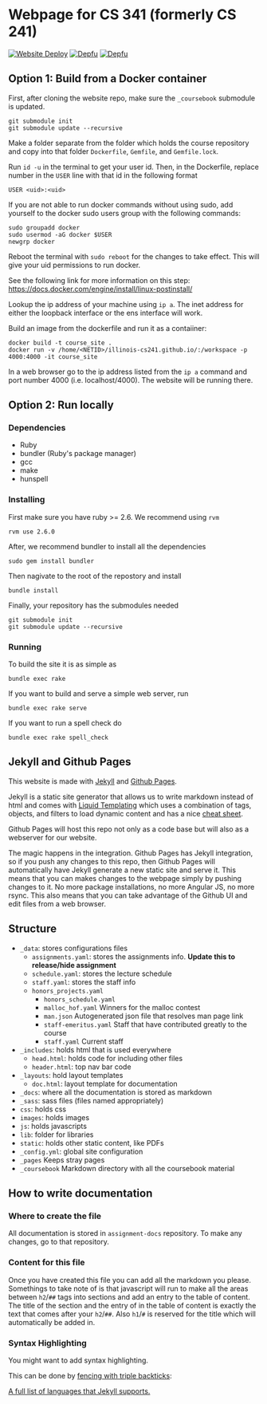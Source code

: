 # Webpage for CS 341 (formerly CS 241)

[![Website Deploy](https://github.com/illinois-cs241/illinois-cs241.github.io/actions/workflows/deploy.yaml/badge.svg?branch=develop)](https://github.com/illinois-cs241/illinois-cs241.github.io/actions/workflows/deploy.yaml)
[![Depfu](https://badges.depfu.com/badges/78ebc2831869c07b5ad540abdd03b457/status.svg)](https://depfu.com)
[![Depfu](https://badges.depfu.com/badges/78ebc2831869c07b5ad540abdd03b457/overview.svg)](https://depfu.com/github/illinois-cs241/illinois-cs241.github.io?project_id=6331)


## Option 1: Build from a Docker container

First, after cloning the website repo, make sure the `_coursebook` submodule is updated.

```
git submodule init
git submodule update --recursive
```

Make a folder separate from the folder which holds the course repository and copy into that folder `Dockerfile`, `Gemfile`, and `Gemfile.lock`.

Run `id -u` in the terminal to get your user id. Then, in the Dockerfile, replace number in the `USER` line with that id in the following format

```
USER <uid>:<uid>
```

If you are not able to run docker commands without using sudo, add yourself to the docker sudo users group with the following commands:

```
sudo groupadd docker
sudo usermod -aG docker $USER
newgrp docker
```

Reboot the terminal with `sudo reboot` for the changes to take effect. This will give your uid permissions to run docker.

See the following link for more information on this step: https://docs.docker.com/engine/install/linux-postinstall/

Lookup the ip address of your machine using `ip a`. The inet address for either the loopback interface or the ens interface will work. 

Build an image from the dockerfile and run it as a contaiiner:

```
docker build -t course_site .
docker run -v /home/<NETID>/illinois-cs241.github.io/:/workspace -p 4000:4000 -it course_site
```

In a web browser go to the ip address listed from the `ip a` command and port number 4000 (i.e. localhost/4000). The website will be running there.


## Option 2: Run locally

### Dependencies

- Ruby
- bundler (Ruby's package manager)
- gcc
- make
- hunspell


### Installing

First make sure you have ruby >= 2.6. We recommend using `rvm`

```
rvm use 2.6.0
```

After, we recommend bundler to install all the dependencies

```
sudo gem install bundler
```

Then nagivate to the root of the repostory and install

```
bundle install
```

Finally, your repository has the submodules needed

```
git submodule init
git submodule update --recursive
```

### Running

To build the site it is as simple as

```
bundle exec rake
```

If you want to build and serve a simple web server, run

```
bundle exec rake serve
```

If you want to run a spell check do

```
bundle exec rake spell_check
```

## Jekyll and Github Pages

This website is made with [Jekyll](https://jekyllrb.com/) and [Github Pages](https://help.github.com/articles/what-are-github-pages/).

Jekyll is a static site generator that allows us to write markdown instead of html and comes with [Liquid Templating](http://liquidmarkup.org/) which uses a combination of tags, objects, and filters to load dynamic content and has a nice [cheat sheet](http://cheat.markdunkley.com/).

Github Pages will host this repo not only as a code base but will also as a webserver for our website.

The magic happens in the integration. Github Pages has Jekyll integration, so if you push any changes to this repo, then Github Pages will automatically have Jekyll generate a new static site and serve it. This means that you can makes changes to the webpage simply by pushing changes to it. No more package installations, no more Angular JS, no more rsync. This also means that you can take advantage of the Github UI and edit files from a web browser.

## Structure

- `_data`: stores configurations files
  - `assignments.yaml`: stores the assignments info. **Update this to release/hide assignment**
  - `schedule.yaml`: stores the lecture schedule
  - `staff.yaml`: stores the staff info
  - `honors_projects.yaml`
	- `honors_schedule.yaml`
	- `malloc_hof.yaml` Winners for the malloc contest
	- `man.json` Autogenerated json file that resolves man page link
	- `staff-emeritus.yaml` Staff that have contributed greatly to the course
	- `staff.yaml` Current staff
- `_includes`: holds html that is used everywhere
  - `head.html`: holds code for including other files
  - `header.html`: top nav bar code
- `_layouts`: hold layout templates
  - `doc.html`: layout template for documentation
- `_docs`: where all the documentation is stored as markdown
- `_sass`: sass files (files named appropriately)
- `css`: holds css
- `images`: holds images
- `js`: holds javascripts
- `lib`: folder for libraries
- `static`: holds other static content, like PDFs
- `_config.yml`: global site configuration
- `_pages` Keeps stray pages
- `_coursebook` Markdown directory with all the coursebook material

## How to write documentation

### Where to create the file

All documentation is stored in `assignment-docs` repository. To make any changes, go to that repository.

### Content for this file

Once you have created this file you can add all the markdown you please. Somethings to take note of is that javascript will run to make all the areas between `h2`/`##` tags into sections and add an entry to the table of content. The title of the section and the entry of in the table of content is exactly the text that comes after your `h2`/`##`. Also `h1`/`#` is reserved for the title which will automatically be added in.

### Syntax Highlighting
You might want to add syntax highlighting.

This can be done by [fencing with triple backticks](https://github.com/adam-p/markdown-here/wiki/Markdown-Cheatsheet/e48fe59238600be6e1ec9e4add21c513cbac86d0#code):

[A full list of languages that Jekyll supports.](https://haisum.github.io/2014/11/07/jekyll-pygments-supported-highlighters/)



